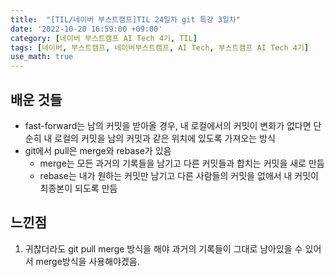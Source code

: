 ```yaml
---
title:  "[TIL/네이버 부스트캠프]TIL 24일차 git 특강 3일차"
date: '2022-10-20 16:59:00 +09:00'
category: [네이버 부스트캠프 AI Tech 4기, TIL]
tags: [네이버, 부스트캠프, 네이버부스트캠프, AI Tech, 부스트캠프 AI Tech 4기]
use_math: true
---
```

## 배운 것들

- fast-forward는 남의 커밋을 받아올 경우, 내 로컬에서의 커밋이 변화가 없다면 단순히 내 로컬의 커밋을 남의 커밋과 같은 위치에 있도록 가져오는 방식
- git에서 pull은 merge와 rebase가 있음
  - merge는 모든 과거의 기록들을 남기고 다른 커밋들과 합치는 커밋을 새로 만듬
  - rebase는 내가 원하는 커밋만 남기고 다른 사람들의 커밋을 없애서 내 커밋이 최종본이 되도록 만듬


## 느낀점
1. 귀찮더라도 git pull merge 방식을 해야 과거의 기록들이 그대로 남아있을 수 있어서 merge방식을 사용해야겠음.